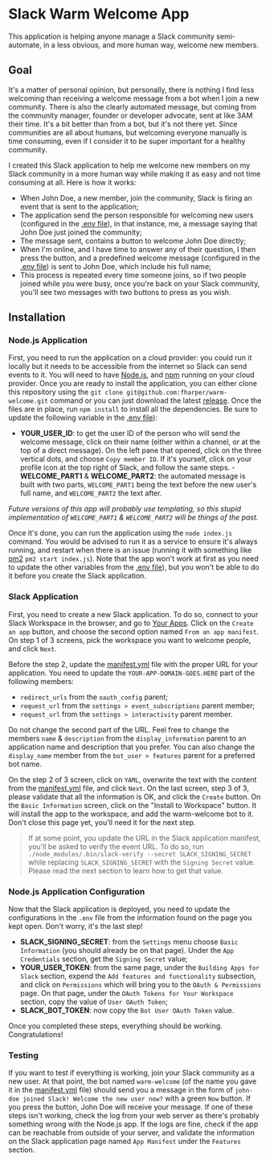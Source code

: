 # Slack Warm Welcome App

This application is helping anyone manage a Slack community semi-automate, in a less obvious, and more human way, welcome new members.

## Goal

It's a matter of personal opinion, but personally, there is nothing I find less welcoming than receiving a welcome message from a bot when I join a new community. There is also the clearly automated message, but coming from the community manager, founder or developer advocate, sent at like 3AM their time. It's a bit better than from a bot, but it's not there yet. Since communities are all about humans, but welcoming everyone manually is time consuming, even if I consider it to be super important for a healthy community.

I created this Slack application to help me welcome new members on my Slack community in a more human way while making it as easy and not time consuming at all. Here is how it works:

- When John Doe, a new member, join the community, Slack is firing an event that is sent to the application;
- The application send the person responsible for welcoming new users (configured in the [.env file](.env)), in that instance, me, a message saying that John Doe just joined the community;
- The message sent, contains a button to welcome John Doe directly;
- When I'm online, and I have time to answer any of their question, I then press the button, and a predefined welcome message (configured in the [.env file](.env)) is sent to John Doe, which include his full name;
- This process is repeated every time someone joins, so if two people joined while you were busy, once you're back on your Slack community, you'll see two messages with two buttons to press as you wish.

## Installation

### Node.js Application

First, you need to run the application on a cloud provider: you could run it locally but it needs to be accessible from the internet so Slack can send events to it. You will need to have [Node.js](https://nodejs.org), and [npm](https://www.npmjs.com) running on your cloud provider. Once you are ready to install the application, you can either clone this repository using the `git clone git@github.com:fharper/warm-welcome.git` command or you can just download the latest [release](https://github.com/fharper/warm-welcome/releases). Once the files are in place, run `npm install` to install all the dependencies. Be sure to update the following variable in the [.env file](.env)):

- **YOUR_USER_ID**: to get the user ID of the person who will send the welcome message, click on their name (either within a channel, or at the top of a direct message). On the left pane that opened, click on the three vertical dots, and choose `Copy member ID`. If it's yourself, click on your profile icon at the top right of Slack, and follow the same steps.
-**WELCOME_PART1** & **WELCOME_PART2**: the automated message is built with two parts, `WELCOME_PART1` being the text before the new user's full name, and `WELCOME_PART2` the text after.

_Future versions of this app will probably use templating, so this stupid implementation of `WELCOME_PART1` & `WELCOME_PART2` will be things of the past._

Once it's done, you can run the application using the `node index.js` command. You would be advised to run it as a service to ensure it's always running, and restart when there is an issue (running it with something like [pm2](https://github.com/Unitech/pm2) `pm2 start index.js`). Note that the app won't work at first as you need to update the other variables from the [.env file](.env)), but you won't be able to do it before you create the Slack application.

### Slack Application

First, you need to create a new Slack application. To do so, connect to your Slack Workspace in the browser, and go to [Your Apps](https://api.slack.com/apps). Click on the `Create an app` button, and choose the second option named `From an app manifest`. On step 1 of 3 screens, pick the workspace you want to welcome people, and click `Next`.

Before the step 2, update the [manifest.yml](manifest.yml) file with the proper URL for your application. You need to update the `YOUR-APP-DOMAIN-GOES.HERE` part of the following members:

- `redirect_urls` from the `oauth_config` parent;
- `request_url` from the `settings > event_subscriptions` parent member;
- `request_url` from the `settings > interactivity` parent member.

Do not change the second part of the URL. Feel free to change the members `name` & `description` from the `display_information` parent to an application name and description that you prefer. You can also change the `display_name` member from the `bot_user > features` parent for a preferred bot name.

On the step 2 of 3 screen, click on `YAML`, overwrite the text with the content from the [manifest.yml](manifest.yml) file, and click `Next`. On the last screen, step 3 of 3, please validate that all the information is OK, and click the `Create` button. On the `Basic Information` screen, click on the "Install to Workspace" button. It will install the app to the workspace, and add the warm-welcome bot to it. Don't close this page yet, you'll need it for the next step.

> If at some point, you update the URL in the Slack application manifest, you'll be asked to verify the event URL. To do so, run `./node_modules/.bin/slack-verify --secret SLACK_SIGNING_SECRET` while replacing `SLACK_SIGNING_SECRET` with the `Signing Secret` value. Please read the next section to learn how to get that value.

### Node.js Application Configuration

Now that the Slack application is deployed, you need to update the configurations in the `.env` file from the information found on the page you kept open. Don't worry, it's the last step!

- **SLACK_SIGNING_SECRET**: from the `Settings` menu choose `Basic Information` (you should already be on that page). Under the `App Credentials` section, get the `Signing Secret` value;
- **YOUR_USER_TOKEN**: from the same page, under the `Building Apps for Slack` section, expend the `Add features and functionality` subsection, and click on `Permissions` which will bring you to the `OAuth & Permissions` page. On that page, under the `OAuth Tokens for Your Workspace` section, copy the value of `User OAuth Token`;
- **SLACK_BOT_TOKEN**: now copy the `Bot User OAuth Token` value.

Once you completed these steps, everything should be working. Congratulations!

### Testing

 If you want to test if everything is working, join your Slack community as a new user. At that point, the bot named `warm-welcome` (of the name you gave it in the [manifest.yml](manifest.yml) file) should send you a message in the form of `john-doe joined Slack! Welcome the new user now?` with a green `Now` button. If you press the button, John Doe will receive your message. If one of these steps isn't working, check the log from your web server as there's probably something wrong with the Node.js app. If the logs are fine, check if the app can be reachable from outside of your server, and validate the information on the Slack application page named `App Manifest` under the `Features` section.
